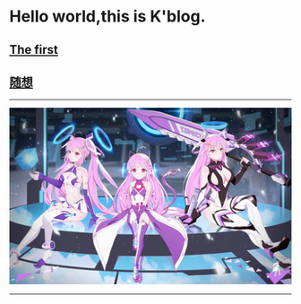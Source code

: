 # Hello world,this is K'blog.
## [The first](https://iamtheking452.github.io/post-1)
## [随想](https://iamtheking452.github.io/suixiang)
* * *
![300](https://raw.githubusercontent.com/iamtheking452/iamtheking452.github.io/master/300.png "来自三百英雄")
* * *
